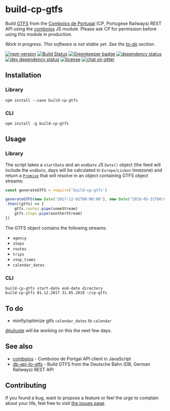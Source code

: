 # build-cp-gtfs

Build [GTFS](https://developers.google.com/transit/gtfs/) from the [Comboios de Portugal](https://cp.pt) (CP, Portugese Railways) REST API using the [comboios](https://github.com/juliuste/comboios) JS module. Please ask CP for permission before using this module in production.

*Work in progress. This software is not stable yet. See the [to-do](#to-do) section.*

[![npm version](https://img.shields.io/npm/v/build-cp-gtfs.svg)](https://www.npmjs.com/package/build-cp-gtfs)
[![Build Status](https://travis-ci.org/juliuste/build-cp-gtfs.svg?branch=master)](https://travis-ci.org/juliuste/build-cp-gtfs)
[![Greenkeeper badge](https://badges.greenkeeper.io/juliuste/build-cp-gtfs.svg)](https://greenkeeper.io/)
[![dependency status](https://img.shields.io/david/juliuste/build-cp-gtfs.svg)](https://david-dm.org/juliuste/build-cp-gtfs)
[![dev dependency status](https://img.shields.io/david/dev/juliuste/build-cp-gtfs.svg)](https://david-dm.org/juliuste/build-cp-gtfs#info=devDependencies)
[![license](https://img.shields.io/github/license/juliuste/build-cp-gtfs.svg?style=flat)](LICENSE)
[![chat on gitter](https://badges.gitter.im/juliuste.svg)](https://gitter.im/juliuste)

## Installation

### Library

```shell
npm install --save build-cp-gtfs
```

### CLI
```shell
npm install -g build-cp-gtfs
```

## Usage

### Library

The script takes a `startDate` and an `endDate` JS `Date()` object (the feed will include the `endDate`, days will be calculated in `Europe/Lisbon` timezone) and return a [`Promise`](https://developer.mozilla.org/en-US/docs/Web/JavaScript/Reference/Global_Objects/promise) that will resolve in an object containing GTFS object streams:

```js
const generateGTFS = require('build-cp-gtfs')

generateGTFS(new Date("2017-12-01T00:00:00"), new Date("2018-05-31T00:00:00"))
.then((gtfs) => {
    gtfs.routes.pipe(someStream)
    gtfs.stops.pipe(anotherStream)
})
```

The GTFS object contains the following streams:
- `agency`
- `stops`
- `routes`
- `trips`
- `stop_times`
- `calendar_dates`

### CLI

```shell
build-cp-gtfs start-date end-date directory
build-cp-gtfs 01.12.2017 31.05.2018 ~/cp-gtfs
```

## To do

- minify/optimize gtfs `calendar_dates` to `calendar`

[@juliuste](https://github.com/juliuste) will be working on this the next few days.

## See also

- [comboios](https://github.com/juliuste/comboios) - Comboios de Portgal API client in JavaScript
- [db-api-to-gtfs](https://github.com/patrickbr/db-api-to-gtfs) - Build GTFS from the Deutsche Bahn (DB, German Railways) REST API

## Contributing

If you found a bug, want to propose a feature or feel the urge to complain about your life, feel free to visit [the issues page](https://github.com/juliuste/build-cp-gtfs/issues).
